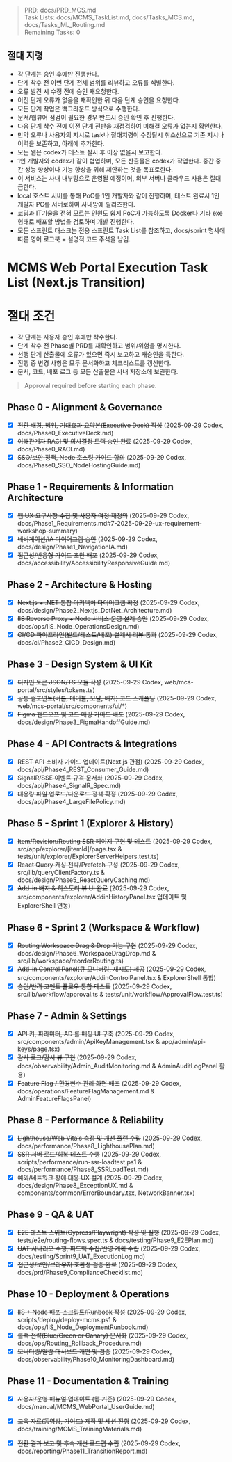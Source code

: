 > PRD: docs/PRD_MCS.md  
> Task Lists: docs/MCMS_TaskList.md, docs/Tasks_MCS.md, docs/Tasks_ML_Routing.md  
> Remaining Tasks: 0

## 절대 지령
- 각 단계는 승인 후에만 진행한다.
- 단계 착수 전 이번 단계 전체 범위를 리뷰하고 오류를 식별한다.
- 오류 발견 시 수정 전에 승인 재요청한다.
- 이전 단계 오류가 없음을 재확인한 뒤 다음 단계 승인을 요청한다.
- 모든 단계 작업은 백그라운드 방식으로 수행한다.
- 문서/웹뷰어 점검이 필요한 경우 반드시 승인 확인 후 진행한다.
- 다음 단계 착수 전에 이전 단계 전반을 재점검하여 미해결 오류가 없는지 확인한다.
- 만약 오류나 사용자의 지시로 task나 절대지령이 수정될시 취소선으로 기존 지시나 이력을 보존하고, 아래에 추가한다.
- 모든 웹은 codex가 테스트 실시 후 이상 없을시 보고한다.
- 1인 개발자와 codex가 같이 협업하며, 모든 산출물은 codex가 작업한다. 중간 중간 성능 향상이나 기능 향상을 위해 제안하는 것을 목표로한다.
- 이 서비스는 사내 내부망으로 운영될 예정이며, 외부 서버나 클라우드 사용은 절대 금한다.
- local 호스트 서버를 통해 PoC를 1인 개발자와 같이 진행하며, 테스트 완료시 1인 개발자 PC를 서버로하여 사내망에 릴리즈한다.
- 코딩과 IT기술을 전혀 모르는 인원도 쉽게 PoC가 가능하도록 Docker나 기타 exe 형태로 배포할 방법을 검토하며 개발 진행한다.
- 모든 스프린트 태스크는 전용 스프린트 Task List를 참조하고, docs/sprint 명세에 따른 영어 로그북 + 설명적 코드 주석을 남김.
# MCMS Web Portal Execution Task List (Next.js Transition)

# 절대 조건
- 각 단계는 사용자 승인 후에만 착수한다.
- 단계 착수 전 Phase별 PRD를 재확인하고 범위/위험을 명시한다.
- 선행 단계 산출물에 오류가 있으면 즉시 보고하고 재승인을 득한다.
- 진행 중 변경 사항은 모두 문서화하고 체크리스트를 갱신한다.
- 문서, 코드, 배포 로그 등 모든 산출물은 사내 저장소에 보관한다.

> Approval required before starting each phase.

## Phase 0 - Alignment & Governance
- [x] ~~전환 배경, 범위, 기대효과 요약본(Executive Deck) 작성~~ (2025-09-29 Codex, docs/Phase0_ExecutiveDeck.md)
- [x] ~~이해관계자 RACI 및 의사결정 트랙 승인 완료~~ (2025-09-29 Codex, docs/Phase0_RACI.md)
- [x] ~~SSO/보안 정책, Node 호스팅 가이드 합의~~ (2025-09-29 Codex, docs/Phase0_SSO_NodeHostingGuide.md)

## Phase 1 - Requirements & Information Architecture
- [x] ~~웹 UX 요구사항 수집 및 사용자 여정 재정의~~ (2025-09-29 Codex, docs/Phase1_Requirements.md#7-2025-09-29-ux-requirement-workshop-summary)
- [x] ~~네비게이션/IA 다이어그램 승인~~ (2025-09-29 Codex, docs/design/Phase1_NavigationIA.md)
- [x] ~~접근성/반응형 가이드 초안 배포~~ (2025-09-29 Codex, docs/accessibility/AccessibilityResponsiveGuide.md)

## Phase 2 - Architecture & Hosting
- [x] ~~Next.js + .NET 통합 아키텍처 다이어그램 확정~~ (2025-09-29 Codex, docs/design/Phase2_Nextjs_DotNet_Architecture.md)
- [x] ~~IIS Reverse Proxy + Node 서비스 운영 설계 승인~~ (2025-09-29 Codex, docs/ops/IIS_Node_OperationsDesign.md)
- [x] ~~CI/CD 파이프라인(빌드/테스트/배포) 설계서 리뷰 통과~~ (2025-09-29 Codex, docs/ci/Phase2_CICD_Design.md)

## Phase 3 - Design System & UI Kit
- [x] ~~디자인 토큰 JSON/TS 모듈 작성~~ (2025-09-29 Codex, web/mcs-portal/src/styles/tokens.ts)
- [x] ~~공통 컴포넌트(버튼, 테이블, 모달, 배지) 코드 스캐폴딩~~ (2025-09-29 Codex, web/mcs-portal/src/components/ui/*)
- [x] ~~Figma 핸드오프 및 코드 매핑 가이드 배포~~ (2025-09-29 Codex, docs/design/Phase3_FigmaHandoffGuide.md)

## Phase 4 - API Contracts & Integrations
- [x] ~~REST API 소비자 가이드 업데이트(Next.js 관점)~~ (2025-09-29 Codex, docs/api/Phase4_REST_Consumer_Guide.md)
- [x] ~~SignalR/SSE 이벤트 규격 문서화~~ (2025-09-29 Codex, docs/api/Phase4_SignalR_Spec.md)
- [x] ~~대용량 파일 업로드/다운로드 정책 확정~~ (2025-09-29 Codex, docs/api/Phase4_LargeFilePolicy.md)

## Phase 5 - Sprint 1 (Explorer & History)
- [x] ~~Item/Revision/Routing SSR 페이지 구현 및 테스트~~ (2025-09-29 Codex, src/app/explorer/[itemId]/page.tsx & tests/unit/explorer/ExplorerServerHelpers.test.ts)
- [x] ~~React Query 캐싱 전략/Prefetch 구성~~ (2025-09-29 Codex, src/lib/queryClientFactory.ts & docs/design/Phase5_ReactQueryCaching.md)
- [x] ~~Add-in 배지 & 히스토리 뷰 UI 완료~~ (2025-09-29 Codex, src/components/explorer/AddinHistoryPanel.tsx 업데이트 및 ExplorerShell 연동)

## Phase 6 - Sprint 2 (Workspace & Workflow)
- [x] ~~Routing Workspace Drag & Drop 기능 구현~~ (2025-09-29 Codex, docs/design/Phase6_WorkspaceDragDrop.md & src/lib/workspace/reorderRouting.ts)
- [x] ~~Add-in Control Panel(큐 모니터링, 재시도) 제공~~ (2025-09-29 Codex, src/components/explorer/AddinControlPanel.tsx & ExplorerShell 통합)
- [x] ~~승인/반려 코멘트 플로우 통합 테스트~~ (2025-09-29 Codex, src/lib/workflow/approval.ts & tests/unit/workflow/ApprovalFlow.test.ts)

## Phase 7 - Admin & Settings
- [x] ~~API 키, 파라미터, AD 롤 매핑 UI 구축~~ (2025-09-29 Codex, src/components/admin/ApiKeyManagement.tsx & app/admin/api-keys/page.tsx)
- [x] ~~감사 로그/감시 뷰 구현~~ (2025-09-29 Codex, docs/observability/Admin_AuditMonitoring.md & AdminAuditLogPanel 활용)
- [x] ~~Feature Flag / 환경변수 관리 화면 배포~~ (2025-09-29 Codex, docs/operations/FeatureFlagManagement.md & AdminFeatureFlagsPanel)

## Phase 8 - Performance & Reliability
- [x] ~~Lighthouse/Web Vitals 측정 및 개선 플랜 수립~~ (2025-09-29 Codex, docs/performance/Phase8_LighthousePlan.md)
- [x] ~~SSR 서버 로드/회복 테스트 수행~~ (2025-09-29 Codex, scripts/performance/run-ssr-loadtest.ps1 & docs/performance/Phase8_SSRLoadTest.md)
- [x] ~~예외/네트워크 장애 대응 UX 설계~~ (2025-09-29 Codex, docs/design/Phase8_ExceptionUX.md & components/common/ErrorBoundary.tsx, NetworkBanner.tsx)

## Phase 9 - QA & UAT
- [x] ~~E2E 테스트 스위트(Cypress/Playwright) 작성 및 실행~~ (2025-09-29 Codex, tests/e2e/routing-flows.spec.ts & docs/testing/Phase9_E2EPlan.md)
- [x] ~~UAT 시나리오 수행, 피드백 수집/반영 계획 수립~~ (2025-09-29 Codex, docs/testing/Sprint9_UAT_ExecutionLog.md)
- [x] ~~접근성/보안/브라우저 호환성 검증 완료~~ (2025-09-29 Codex, docs/prd/Phase9_ComplianceChecklist.md)

## Phase 10 - Deployment & Operations
- [x] ~~IIS + Node 배포 스크립트/Runbook 작성~~ (2025-09-29 Codex, scripts/deploy/deploy-mcms.ps1 & docs/ops/IIS_Node_DeploymentRunbook.md)
- [x] ~~롤백 전략(Blue/Green or Canary) 문서화~~ (2025-09-29 Codex, docs/ops/Routing_Rollback_Procedure.md)
- [x] ~~모니터링/알람 대시보드 개편 및 검증~~ (2025-09-29 Codex, docs/observability/Phase10_MonitoringDashboard.md)

## Phase 11 - Documentation & Training
- [x] ~~사용자/운영 매뉴얼 업데이트 (웹 기준)~~ (2025-09-29 Codex, docs/manual/MCMS_WebPortal_UserGuide.md)
- [x] ~~교육 자료(동영상, 가이드) 제작 및 세션 진행~~ (2025-09-29 Codex, docs/training/MCMS_TrainingMaterials.md)
- [x] ~~전환 결과 보고 및 후속 개선 로드맵 수립~~ (2025-09-29 Codex, docs/reporting/Phase11_TransitionReport.md)


